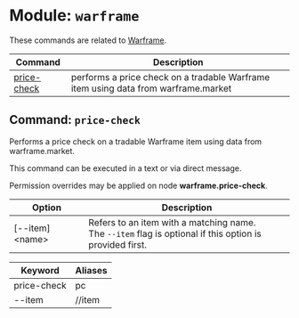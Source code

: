 # Module: `warframe`

These commands are related to [Warframe](https://www.warframe.com/).

Command | Description
--------|------------
[price-check](#command-price-check) | performs a price check on a tradable Warframe item using data from warframe.market

## Command: `price-check`

Performs a price check on a tradable Warframe item using data from warframe.market.

This command can be executed in a text or via direct message.

Permission overrides may be applied on node **warframe.price-check**.

Option | Description
-------|------------
\[--item\] \<name\> | Refers to an item with a matching name.<br>The `--item` flag is optional if this option is provided first.

Keyword | Aliases
--------|--------
price-check | pc
--item | //item
